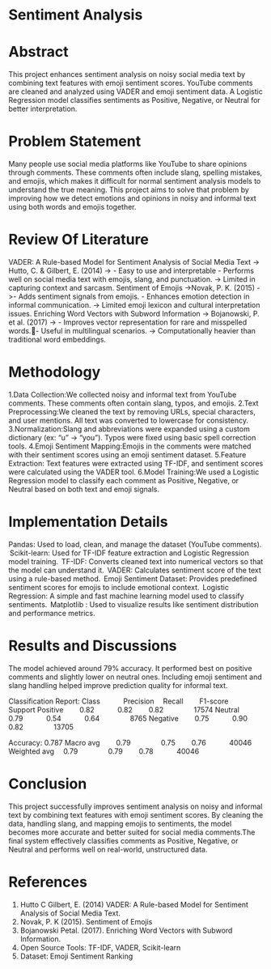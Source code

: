 # Sentiment Analysis
# Abstract
This project enhances sentiment analysis on noisy social media text by combining text features with emoji sentiment scores. YouTube comments are cleaned and analyzed using VADER and emoji sentiment data. A Logistic Regression model classifies sentiments as Positive, Negative, or Neutral for better interpretation.
# Problem Statement
Many people use social media platforms like YouTube to share opinions through comments. These comments often include slang, spelling mistakes, and emojis, which makes it difficult for normal sentiment analysis models to understand the true meaning. 
This project aims to solve that problem by improving how we detect emotions and opinions in noisy and informal text using both words and emojis together.
# Review Of Literature
VADER: A Rule-based Model for Sentiment Analysis of Social Media Text
-> Hutto, C. & Gilbert, E. (2014)
-> - Easy to use and interpretable - Performs well on social media text with emojis, slang, and punctuation.
-> Limited in capturing context and sarcasm.
Sentiment of Emojis
->Novak, P. K. (2015)
->- Adds sentiment signals from emojis. - Enhances emotion detection in informal communication.
-> Limited emoji lexicon and cultural interpretation issues.
Enriching Word Vectors with Subword Information
-> Bojanowski, P. et al. (2017)
-> - Improves vector representation for rare and misspelled words.- Useful in multilingual scenarios.
-> Computationally heavier than traditional word embeddings.
# Methodology
1.Data Collection:We collected noisy and informal text from YouTube comments. These comments often contain slang, typos, and emojis.
2.Text Preprocessing:We cleaned the text by removing URLs, special characters, and user mentions. All text was converted to lowercase for consistency.
3.Normalization:Slang and abbreviations were expanded using a custom dictionary (ex: “u” → “you”). Typos were fixed using basic spell correction tools.
4.Emoji Sentiment Mapping:Emojis in the comments were matched with their sentiment scores using an emoji sentiment dataset.
5.Feature Extraction:
Text features were extracted using TF-IDF, and sentiment scores were calculated using the VADER tool.
6.Model Training:We used a Logistic Regression model to classify each comment as Positive, Negative, or Neutral based on both text and emoji signals.
# Implementation Details
 Pandas: Used to load, clean, and manage the dataset (YouTube comments).
 Scikit-learn: Used for TF-IDF feature extraction and Logistic Regression model training.
 TF-IDF: Converts cleaned text into numerical vectors so that the model can understand it.
 VADER: Calculates sentiment score of the text using a rule-based method.
 Emoji Sentiment Dataset: Provides predefined sentiment scores for emojis to include emotional context.
 Logistic Regression: A simple and fast machine learning model used to classify sentiments.
 Matplotlib : Used to visualize results like sentiment distribution and performance metrics.
# Results and Discussions
The model achieved around 79% accuracy. It performed best on positive comments and slightly lower on neutral ones. Including emoji sentiment and slang handling helped improve prediction quality for informal text.

Classification Report:
Class         Precision      Recall      F1-score       Support 
Positive         0.82         0.82         0.82          17574 
Neutral          0.79         0.54         0.64          8765
Negative         0.75         0.90         0.82          13705

Accuracy: 0.787
Macro avg        0.79         0.75         0.76          40046
Weighted avg     0.79         0.79         0.78          40046
# Conclusion
This project successfully improves sentiment analysis on noisy and informal text by combining text features with emoji sentiment scores. By cleaning the data, handling slang, and mapping emojis to sentiments, the model becomes more accurate and better suited for social media comments.The final system effectively classifies comments as Positive, Negative, or Neutral and performs well on real-world, unstructured data.
# References
1. Hutto C Gilbert, E. (2014) VADER: A Rule-based Model for Sentiment Analysis of Social Media Text. 
2. Novak, P. K  (2015). Sentiment of Emojis
3. Bojanowski Petal. (2017). Enriching Word Vectors with Subword Information.
4. Open Source Tools: TF-IDF, VADER, Scikit-learn
5. Dataset: Emoji Sentiment Ranking 


























